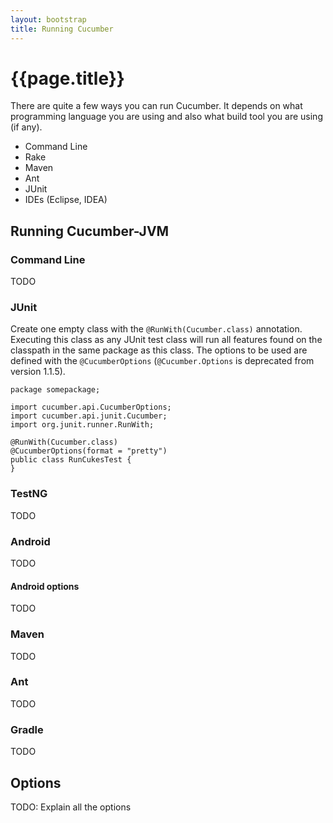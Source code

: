 ```yaml
---
layout: bootstrap
title: Running Cucumber
---
```

# {{page.title}}

There are quite a few ways you can run Cucumber. It depends on what programming language you are using and also what build tool
you are using (if any).

* Command Line
* Rake
* Maven
* Ant
* JUnit
* IDEs (Eclipse, IDEA)
 
## Running Cucumber-JVM
### Command Line
TODO
### JUnit
Create one empty class with the ```@RunWith(Cucumber.class)``` annotation. 
Executing this class as any JUnit test class will run all features found on the classpath in the same package as this class.
The options to be used are defined with the ```@CucumberOptions``` (```@Cucumber.Options``` is deprecated from version 1.1.5).
```
package somepackage;

import cucumber.api.CucumberOptions;
import cucumber.api.junit.Cucumber;
import org.junit.runner.RunWith;

@RunWith(Cucumber.class)
@CucumberOptions(format = "pretty")
public class RunCukesTest {
}
```
### TestNG
TODO
### Android
TODO
#### Android options
TODO
### Maven
TODO
### Ant
TODO
### Gradle
TODO

## Options

TODO: Explain all the options
